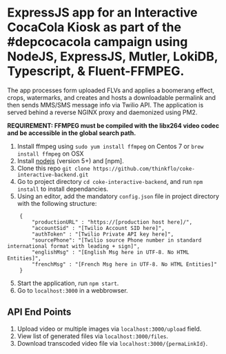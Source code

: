 # ExpressJS app for an Interactive CocaCola Kiosk as part of the #depcocacola campaign using NodeJS, ExpressJS, Mutler, LokiDB, Typescript, & Fluent-FFMPEG. 

The app processes form uploaded FLVs and applies a boomerang effect, crops, watermarks, and creates and hosts a downloadable permalink and then sends MMS/SMS message info via Twilio API. The application is served behind a reverse NGINX proxy and daemonized using PM2.  

**REQUIREMENT: FFMPEG must be compiled with the libx264 video codec and be accessible in the global search path.**



1. Install ffmpeg using `sudo yum install ffmpeg` on Centos 7 or `brew install ffmpeg` on OSX
2. Install [nodejs](https://nodejs.org/en/) (version 5+) and [npm].
3. Clone this repo `git clone https://github.com/thinkflo/coke-interactive-backend.git`
3. Go to project directory `cd coke-interactive-backend`, and run `npm install` to install dependancies.
4. Using an editor, add the mandatory `config.json` file in project directory with the following structure:
```
    {
        "productionURL" : "https://[production host here]/",
        "accountSid" : "[Twilio Account SID here]",
        "authToken" : "[Twilio Private API key here]",
        "sourcePhone": "[Twilio source Phone number in standard international format with leading + sign]",
        "englishMsg" : "[English Msg here in UTF-8. No HTML Entities]",
        "frenchMsg" : "[French Msg here in UTF-8. No HTML Entities]"
    }
```
5. Start the application, run `npm start`.
6. Go to `localhost:3000` in a webbrowser.

## API End Points

1. Upload video or multiple images via `localhost:3000/upload` field.
2. View list of generated files via `localhost:3000/files`.
3. Download transcoded video file via `localhost:3000/{permaLinkId}`.



